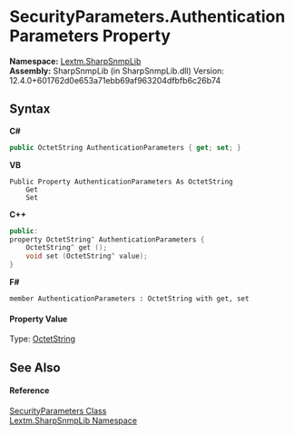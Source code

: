 # SecurityParameters.AuthenticationParameters Property 
 

**Namespace:**&nbsp;<a href="N_Lextm_SharpSnmpLib">Lextm.SharpSnmpLib</a><br />**Assembly:**&nbsp;SharpSnmpLib (in SharpSnmpLib.dll) Version: 12.4.0+601762d0e653a71ebb69af963204dfbfb6c26b74

## Syntax

**C#**<br />
``` C#
public OctetString AuthenticationParameters { get; set; }
```

**VB**<br />
``` VB
Public Property AuthenticationParameters As OctetString
	Get
	Set
```

**C++**<br />
``` C++
public:
property OctetString^ AuthenticationParameters {
	OctetString^ get ();
	void set (OctetString^ value);
}
```

**F#**<br />
``` F#
member AuthenticationParameters : OctetString with get, set

```


#### Property Value
Type: <a href="T_Lextm_SharpSnmpLib_OctetString">OctetString</a>

## See Also


#### Reference
<a href="T_Lextm_SharpSnmpLib_SecurityParameters">SecurityParameters Class</a><br /><a href="N_Lextm_SharpSnmpLib">Lextm.SharpSnmpLib Namespace</a><br />